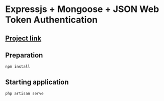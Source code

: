 Expressjs + Mongoose + JSON Web Token Authentication
====================================================


[Project link](http://34.207.66.65:3000/signup)
--------------------



Preparation
------------
```
npm install
```

Starting application
--------------------
```
php artisan serve 

```
